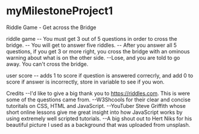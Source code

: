 # myMilestoneProject1
Riddle Game - Get across the Bridge

riddle game
-- You must get 3 out of 5 questions in order to cross the bridge. -- You will get to answer five riddles. -- After you answer all 5 questions, if you get 3 or more right, you cross the bridge with an ominous warning about what is on the other side. --Lose, and you are told to go away. You can't cross the bridge.

user score
-- adds 1 to score if question is answered correcrly, and add 0 to score if answer is incorrectly, store in variable to see if you won.

Credits
--I'd like to give a big thank you to https://riddles.com. This is were some of the questions came from. 
--W3Shcools for their clear and concise tutoritals on CSS, HTML and JavaScript. 
--YouTuber Steve Griffith whose short online lessons give me great insight into how JavaScript works by using extremely well scripted tutorials. 
--A big shout out to Hert Niks for his beautiful picture I used as a background that was uploaded from unsplash.